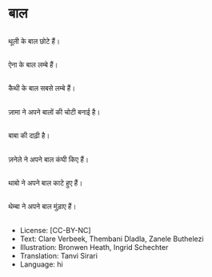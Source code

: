 # बाल

##
थूली के बाल छोटे हैं।

##
ऐना के बाल लम्बे हैं।

##
कैथी के बाल सबसे लम्बे हैं।

##
ज़ामा ने अपने बालों की चोटी बनाई है।

##
बाबा की दाढ़ी है।

##
ज़नेले ने अपने बाल कंघी किए हैं।

##
थाबो ने अपने बाल काटे हुए हैं।

##
थेम्बा ने अपने बाल मुंड़ाए हैं।

##
* License: [CC-BY-NC]
* Text: Clare Verbeek, Thembani Dladla, Zanele Buthelezi
* Illustration: Bronwen Heath, Ingrid Schechter
* Translation: Tanvi Sirari
* Language: hi
